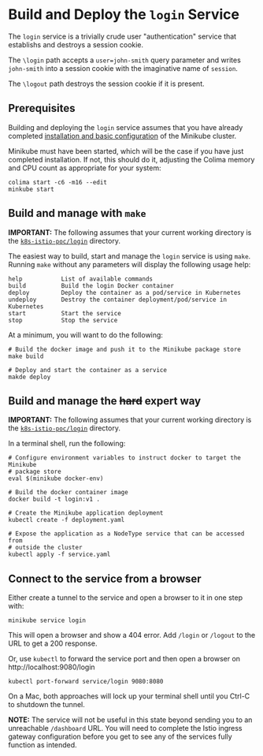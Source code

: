 # Build and Deploy the `login` Service

The `login` service is a trivially crude user "authentication" service that establishs and destroys a session cookie.

The `\login` path accepts a `user=john-smith` query parameter and writes `john-smith` into a session cookie with
the imaginative name of `session`.

The `\logout` path destroys the session cookie if it is present.

## Prerequisites

Building and deploying the `login` service assumes that you have already completed [installation and basic configuration](Install.md)
of the Minikube cluster.

Minikube must have been started, which will be the case if you have just completed installation. If not, this should
do it, adjusting the Colima memory and CPU count as appropriate for your system:

```shell
colima start -c6 -m16 --edit
minkube start
```

## Build and manage with `make`

**IMPORTANT:** The following assumes that your current working directory is the [`k8s-istio-poc/login`](../login)
directory.

The easiest way to build, start and manage the `login` service is using `make`. Running `make` without any
parameters will display the following usage help:

```text
help           List of available commands
build          Build the login Docker container
deploy         Deploy the container as a pod/service in Kubernetes
undeploy       Destroy the container deployment/pod/service in Kubernetes
start          Start the service
stop           Stop the service
```

At a minimum, you will want to do the following:

```shell
# Build the docker image and push it to the Minikube package store 
make build

# Deploy and start the container as a service
makde deploy
```

## Build and manage the ~~hard~~ expert way

**IMPORTANT:** The following assumes that your current working directory is the [`k8s-istio-poc/login`](../login)
directory.

In a terminal shell, run the following:

```shell
# Configure environment variables to instruct docker to target the Minikube
# package store
eval $(minikube docker-env)

# Build the docker container image
docker build -t login:v1 .

# Create the Minikube application deployment
kubectl create -f deployment.yaml

# Expose the application as a NodeType service that can be accessed from
# outside the cluster
kubectl apply -f service.yaml
```

## Connect to the service from a browser

Either create a tunnel to the service and open a browser to it in one step with:

```shell
minikube service login
```

This will open a browser and show a 404 error. Add `/login` or `/logout` to the URL to get a 200 response.

Or, use `kubectl` to forward the service port and then open a browser on http://localhost:9080/login

```shell
kubectl port-forward service/login 9080:8080
```

On a Mac, both approaches will lock up your terminal shell until you Ctrl-C to shutdown the tunnel.

**NOTE:** The service will not be useful in this state beyond sending you to an unreachable `/dashboard` URL. You 
will need to complete the Istio ingress gateway configuration before you get to see any of the services fully function
as intended.